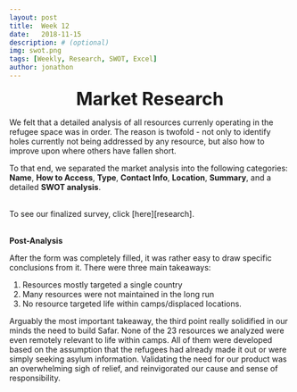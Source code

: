 ```yaml
---
layout: post
title:  Week 12
date:   2018-11-15
description: # (optional)
img: swot.png
tags: [Weekly, Research, SWOT, Excel]
author: jonathon
---
```

<p align="center"><b><font size="6">Market Research</font></b></p>

We felt that a detailed analysis of all resources currenly operating in the refugee space was in order. The reason is twofold - not only to identify holes currently not being addressed by any resource, but also how to improve upon where others have fallen short.

To that end, we separated the market analysis into the following categories: **Name**, **How to Access**, **Type**, **Contact Info**, **Location**, **Summary**, and a detailed **SWOT analysis**.

<br>
To see our finalized survey, click [here][research].
<br>

<br>

**Post-Analysis**

After the form was completely filled, it was rather easy to draw specific conclusions from it. There were three main takeaways:
1. Resources mostly targeted a single country
2. Many resources were not maintained in the long run
3. No resource targeted life within camps/displaced locations.

Arguably the most important takeaway, the third point really solidified in our minds the need to build Safar. None of the 23 resources we analyzed were even remotely relevant to life within camps. All of them were developed based on the assumption that the refugees had already made it out or were simply seeking asylum information. Validating the need for our product was an overwhelming sigh of relief, and reinvigorated our cause and sense of responsibility.

<!-- Links -->
[research]: {{site.baseurl}}/assets/img/week12/market-research.pdf
